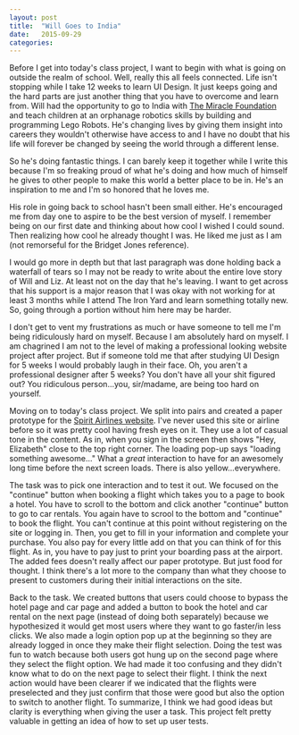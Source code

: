 ```yaml
---
layout: post
title:  "Will Goes to India"
date:   2015-09-29
categories: 
---
```


Before I get into today's class project, I want to begin with what is going on outside the realm of school. Well, really this all feels connected. Life isn't stopping while I take 12 weeks to learn UI Design. It just keeps going and the hard parts are just another thing that you have to overcome and learn from. Will had the opportunity to go to India with [The Miracle Foundation](http://www.miraclefoundation.org/) and teach children at an orphanage robotics skills by building and programming Lego Robots. He's changing lives by giving them insight into careers they wouldn't otherwise have access to and I have no doubt that his life will forever be changed by seeing the world through a different lense. 

So he's doing fantastic things. I can barely keep it together while I write this because I'm so freaking proud of what he's doing and how much of himself he gives to other people to make this world a better place to be in. He's an inspiration to me and I'm so honored that he loves me.

His role in going back to school hasn't been small either. He's encouraged me from day one to aspire to be the best version of myself. I remember being on our first date and thinking about how cool I wished I could sound. Then realizing how cool he already thought I was. He liked me just as I am (not remorseful for the Bridget Jones reference). 

I would go more in depth but that last paragraph was done holding back a waterfall of tears so I may not be ready to write about the entire love story of Will and Liz. At least not on the day that he's leaving. I want to get across that his support is a major reason that I was okay with not working for at least 3 months while I attend The Iron Yard and learn something totally new. So, going through a portion without him here may be harder. 

I don't get to vent my frustrations as much or have someone to tell me I'm being ridiculously hard on myself. Because I am absolutely hard on myself. I am chagrined I am not to the level of making a professional looking website project after project. But if someone told me that after studying UI Design for 5 weeks I would probably laugh in their face. Oh, you aren't a professional designer after 5 weeks? You don't have all your shit figured out? You ridiculous person...you, sir/madame, are being too hard on yourself. 

Moving on to today's class project. We split into pairs and created a paper prototype for the [Spirit Airlines website](https://www.spirit.com/). I've never used this site or airline before so it was pretty cool having fresh eyes on it. They use a lot of casual tone in the content. As in, when you sign in the screen then shows "Hey, Elizabeth" close to the top right corner. The loading pop-up says "loading something awesome..." What a _great_ interaction to have for an awesomely long time before the next screen loads. There is also yellow...everywhere.

The task was to pick one interaction and to test it out. We focused on the "continue" button when booking a flight which takes you to a page to book a hotel. You have to scroll to the bottom and click another "continue" button to go to car rentals. You again have to scrool to the bottom and "continue" to book the flight. You can't continue at this point without registering on the site or logging in. Then, you get to fill in your information and complete your purchase. You also pay for every little add on that you can think of for this flight. As in, you have to pay just to print your boarding pass at the airport. The added fees doesn't really affect our paper prototype. But just food for thought. I think there's a lot more to the company than what they choose to present to customers during their initial interactions on the site.

Back to the task. We created buttons that users could choose to bypass the hotel page and car page and added a button to book the hotel and car rental on the next page (instead of doing both separately) because we hypothesized it would get most users where they want to go faster/in less clicks. We also made a login option pop up at the beginning so they are already logged in once they make their flight selection. Doing the test was fun to watch because both users got hung up on the second page where they select the flight option. We had made it too confusing and they didn't know what to do on the next page to select their flight. I think the next action would have been clearer if we indicated that the flights were preselected and they just confirm that those were good but also the option to switch to another flight. To summarize, I think we had good ideas but clarity is everything when giving the user a task. This project felt pretty valuable in getting an idea of how to set up user tests.


